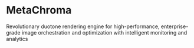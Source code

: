 # MetaChroma
Revolutionary duotone rendering engine for high-performance, enterprise-grade image orchestration and optimization with intelligent monitoring and analytics
